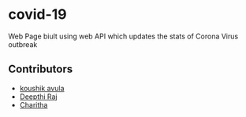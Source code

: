 # covid-19
Web Page biult using web API which updates the stats of Corona Virus outbreak
## Contributors 
- [koushik avula](https://github.com/koushikavula)
- [Deepthi Raj](https://github.com/deepthi-k-code)
- [Charitha](https://fb.com/charitha.vandrasi)
